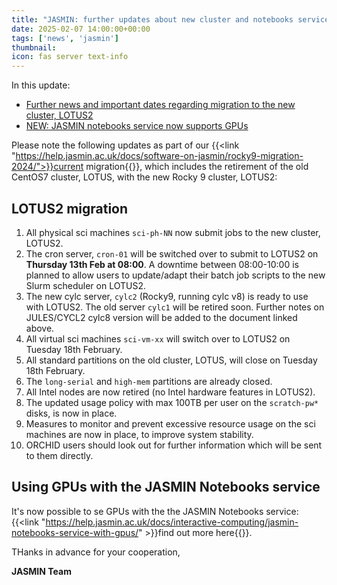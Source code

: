 ```yaml
---
title: "JASMIN: further updates about new cluster and notebooks service"
date: 2025-02-07 14:00:00+00:00
tags: ['news', 'jasmin']
thumbnail: 
icon: fas server text-info
---
```



In this update:

- [Further news and important dates regarding migration to the new cluster, LOTUS2](#lotus2-migration)
- [NEW: JASMIN notebooks service now supports GPUs](#using-gpus-with-the-jasmin-notebooks-service)

Please note the following updates as part of our {{<link "https://help.jasmin.ac.uk/docs/software-on-jasmin/rocky9-migration-2024/">}}current migration{{</link>}}, which includes the retirement of the old CentOS7 cluster, LOTUS, with the new Rocky 9 cluster, LOTUS2:

## LOTUS2 migration

1. All physical sci machines `sci-ph-NN` now submit jobs to the new cluster, LOTUS2.
2. The cron server, `cron-01` will be switched over to submit to LOTUS2 on **Thursday 13th Feb at 08:00**. A downtime between 08:00-10:00 is planned to allow users to update/adapt their batch job scripts to the new Slurm scheduler on LOTUS2.
3. The new cylc server, `cylc2`  (Rocky9, running cylc v8) is ready to use with LOTUS2.  The old server `cylc1` will be retired soon. Further notes on JULES/CYCL2 cylc8 version will be added to the document linked above.
4. All virtual sci machines `sci-vm-xx` will switch over to LOTUS2 on Tuesday 18th February.
5. All standard partitions on the old cluster, LOTUS, will close on Tuesday 18th February.
6. The `long-serial` and `high-mem` partitions are already closed.
7. All Intel nodes are now retired (no Intel hardware features in LOTUS2).
8. The updated usage policy with max 100TB per user on the `scratch-pw*` disks, is now in place.
9. Measures to monitor and prevent excessive resource usage on the sci machines are now in place, to improve system stability.
10. ORCHID users should look out for further information which will be sent to them directly.

## Using GPUs with the JASMIN Notebooks service

It's now possible to se GPUs with the the JASMIN Notebooks service: {{<link "https://help.jasmin.ac.uk/docs/interactive-computing/jasmin-notebooks-service-with-gpus/" >}}find out more here{{</link>}}.

THanks in advance for your cooperation,

**JASMIN Team**
